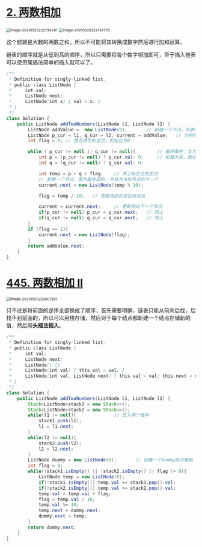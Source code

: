# [2. 两数相加](https://leetcode-cn.com/problems/add-two-numbers/)

<img src="pic\image-20210520222734091.png" alt="image-20210520222734091" style="zoom:67%;" />

<img src="pic\image-20210520222747775.png" alt="image-20210520222747775" style="zoom:67%;" />

这个题就是大数的两数之和，所以不可能将其转换成数字然后进行加和运算。

链表的顺序就是从低到高的顺序，所以只需要将每个数字相加即可，至于插入链表可以使用尾插法简单的插入就可以了。

```java
/**
 * Definition for singly-linked list.
 * public class ListNode {
 *     int val;
 *     ListNode next;
 *     ListNode(int x) { val = x; }
 * }
 */
class Solution {
    public ListNode addTwoNumbers(ListNode l1, ListNode l2) {
        ListNode addValue =  new ListNode(0);       // 新建一个节点，代表结果的头结点
        ListNode p_cur = l1, q_cur = l2, current = addValue;   // 分别指向加数、结果的当前节点
        int flag = 0; // 是否进位标志位，初始化为0

        while ( p_cur != null || q_cur != null){        // 循环条件：全为空
            int p = (p_cur != null) ? p_cur.val: 0;     // 如果为空，就补足0
            int q = (q_cur != null) ? q_cur.val: 0;

            int temp = p + q + flag;    // 带上标志位的加法
            // 新建一个节点，值为取余后的，并且为当前节点的下一个
            current.next = new ListNode(temp % 10); 

            flag = temp / 10;   // 更新当前的进位标志位

            current = current.next;     // 更新指向下一个节点
            if(p_cur != null) p_cur = p_cur.next;   // 同上
            if(q_cur != null) q_cur = q_cur.next;   // 同上
        }
        if (flag == 1){
            current.next = new ListNode(flag);
        }
        return addValue.next;
    }
}
```

# [445. 两数相加 II](https://leetcode-cn.com/problems/add-two-numbers-ii/)

<img src="pic\image-20210520222607581.png" alt="image-20210520222607581" style="zoom:67%;" />

只不过是将前面的逆序全部换成了顺序，首先需要明确，链表只能从前向后找，后找不到前面的，所以可以用栈存储，然后对于每个结点都新建一个结点存储新的值，然后用**头插法插入**。

```java
/**
 * Definition for singly-linked list.
 * public class ListNode {
 *     int val;
 *     ListNode next;
 *     ListNode() {}
 *     ListNode(int val) { this.val = val; }
 *     ListNode(int val, ListNode next) { this.val = val; this.next = next; }
 * }
 */
class Solution {
    public ListNode addTwoNumbers(ListNode l1, ListNode l2) {
        Stack<ListNode>stack1 = new Stack<>();
        Stack<ListNode>stack2 = new Stack<>();
        while(l1 != null){				// 压入两个栈中
            stack1.push(l1);	
            l1 = l1.next;
        }
        while(l2 != null){
            stack2.push(l2);
            l2 = l2.next;
        }
        ListNode dummy = new ListNode(0);		// 创建一个dummy结点辅助
        int flag = 0;
        while(!stack1.isEmpty() || !stack2.isEmpty() || flag != 0){
            ListNode temp = new ListNode(0);
            if(!stack1.isEmpty()) temp.val += stack1.pop().val;
            if(!stack2.isEmpty()) temp.val += stack2.pop().val;
            temp.val = temp.val + flag;
            flag = temp.val / 10;
            temp.val %= 10;
            temp.next = dummy.next;
            dummy.next = temp;
        }
        return dummy.next;
    }
}
```

